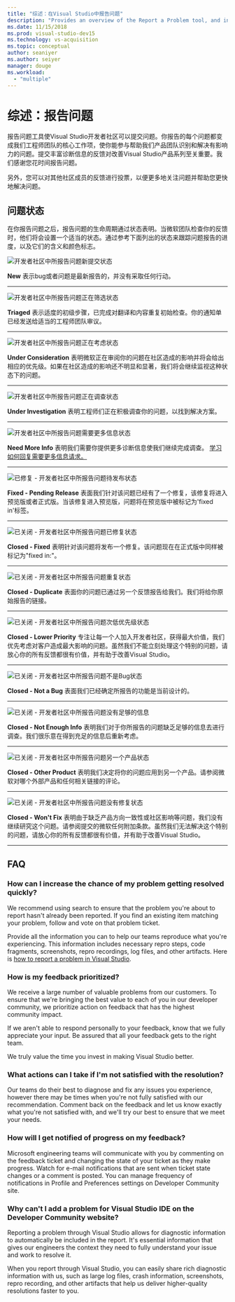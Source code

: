 ```yaml
---
title: "综述：在Visual Studio中报告问题"
description: "Provides an overview of the Report a Problem tool, and includes problem states and definitions"
ms.date: 11/15/2018
ms.prod: visual-studio-dev15
ms.technology: vs-acquisition
ms.topic: conceptual
author: seaniyer
ms.author: seiyer
manager: douge
ms.workload:
  - "multiple"
---
```

# 综述：报告问题

报告问题工具使Visual Studio开发者社区可以提交问题。你报告的每个问题都变成我们工程师团队的核心工作项，使你能参与帮助我们产品团队识别和解决有影响力的问题。提交丰富诊断信息的反馈对改善Visual Studio产品系列至关重要。我们感谢您花时间报告问题。

另外，您可以对其他社区成员的反馈进行投票，以便更多地关注问题并帮助您更快地解决问题。

## 问题状态

在你报告问题之后，报告问题的生命周期通过状态表明。当微软团队检查你的反馈时，他们将会设置一个适当的状态。通过参考下面列出的状态来跟踪问题报告的进度，以及它们的含义和颜色标志。

![开发者社区中所报告问题新提交状态](../ide/media/ProblemStates/New.jpg)

**New** 表示bug或者问题是最新报告的，并没有采取任何行动。

- - -

![开发者社区中所报告问题正在筛选状态](../ide/media/ProblemStates/Triaged.jpg)

**Triaged** 表示适度的初级步骤，已完成对翻译和内容重复初始检查。你的通知单已经发送给适当的工程师团队审议。

- - -

![开发者社区中所报告问题正在考虑状态](../ide/media/ProblemStates/UnderConsideration.jpg)

**Under Consideration** 表明微软正在审阅你的问题在社区造成的影响并将会给出相应的优先级。如果在社区造成的影响还不明显和显著，我们将会继续监视这种状态下的问题。

- - -

![开发者社区中所报告问题正在调查状态](../ide/media/ProblemStates/UnderInvestigation.jpg)

**Under Investigation** 表明工程师们正在积极调查你的问题，以找到解决方案。

- - -

![开发者社区中所报告问题需要更多信息状态](../ide/media/ProblemStates/NeedMoreInfo.jpg)

**Need More Info** 表明我们需要你提供更多诊断信息使我们继续完成调查。  [学习如何回复需要更多信息请求。](./how-to-report-a-problem-with-visual-studio-2017.md#when-further-information-is-needed-need-more-info)

- - -

![已修复 - 开发者社区中所报告问题待发布状态](../ide/media/ProblemStates/FixedPendingRelease.jpg)

**Fixed - Pending Release** 表面我们针对该问题已经有了一个修复，该修复将进入预览版或者正式版。当该修复进入预览版，问题将在预览版中被标记为'fixed in'标签。

- - -

![已关闭 - 开发者社区中所报告问题已修复状态](../ide/media/ProblemStates/ClosedFixed.jpg) 

**Closed - Fixed** 表明针对该问题将发布一个修复。该问题现在在正式版中同样被标记为"fixed in:"。

- - -

![已关闭 - 开发者社区中所报告问题重复状态](../ide/media/ProblemStates/ClosedDuplicate.jpg)

**Closed - Duplicate** 表面你的问题已通过另一个反馈报告给我们。我们将给你原始报告的链接。

- - -

![已关闭 - 开发者社区中所报告问题次低优先级状态](../ide/media/ProblemStates/ClosedLowerPriority.jpg)

**Closed - Lower Priority** 专注让每一个人加入开发者社区，获得最大价值，我们优先考虑对客户造成最大影响的问题。虽然我们不能立刻处理这个特别的问题，请放心你的所有反馈都很有价值，并有助于改善Visual Studio。

- - -

![已关闭 - 开发者社区中所报告问题不是Bug状态](../ide/media/ProblemStates/ClosedNotaBug.jpg)

**Closed - Not a Bug**  表面我们已经确定所报告的功能是当前设计的。

- - -

![已关闭 - 开发者社区中所报告问题没有足够的信息](../ide/media/ProblemStates/ClosedNotEnoughInfo.jpg)

**Closed - Not Enough Info** 表明我们对于你所报告的问题缺乏足够的信息去进行调查。我们很乐意在得到充足的信息后重新考虑。

- - -

![已关闭 - 开发者社区中所报告问题另一个产品状态](../ide/media/ProblemStates/ClosedOtherProduct.jpg)

**Closed - Other Product** 表明我们决定将你的问题应用到另一个产品。请参阅微软对哪个外部产品和任何相关链接的评论。

- - -

![已关闭 - 开发者社区中所报告问题没有修复状态](../ide/media/ProblemStates/ClosedWontFix.jpg)

**Closed - Won't Fix** 表明由于缺乏产品方向一致性或社区影响等问题，我们没有继续研究这个问题。请参阅提交的微软任何附加条款。虽然我们无法解决这个特别的问题，请放心你的所有反馈都很有价值，并有助于改善Visual Studio。

- - -

## FAQ

### How can I increase the chance of my problem getting resolved quickly?

We recommend using search to ensure that the problem you're about to report hasn't already been reported. If you find an existing item matching your problem, follow and vote on that problem ticket.

 Provide all the information you can to help our teams reproduce what you're experiencing.  This information includes  necessary repro steps, code fragments, screenshots, repro recordings, log files, and other artifacts.  Here is [how to report a problem in Visual Studio](./how-to-report-a-problem-with-visual-studio-2017.md).

### How is my feedback prioritized?

We receive a large number of valuable problems from our customers. To ensure that we're bringing the best value to each of you in our developer community, we prioritize action on feedback that has the highest community impact.

If we aren't able to respond personally to your feedback, know that we fully appreciate your input. Be assured that all your feedback gets to the right team.

We truly value the time you invest in making Visual Studio better.

### What actions can I take if I'm not satisfied with the resolution?

Our teams do their best to diagnose and fix any issues you experience, however there may be times when you're not fully satisfied with our recommendation. Comment back on the feedback and let us know exactly what you're not satisfied with, and we'll try our best to ensure that we meet your needs.

### How will I get notified of progress on my feedback?

Microsoft engineering teams will communicate with you by commenting on the feedback ticket and changing the state of your ticket as they make progress. Watch for e-mail notifications that are sent when  ticket state changes or a comment is posted.  You can manage frequency of notifications in Profile and Preferences settings on Developer Community site.

### Why can't I add a problem for Visual Studio IDE on the Developer Community website?

Reporting a problem through Visual Studio allows for diagnostic information to automatically be included in the report. It's essential information that gives our engineers the context they need to fully understand your issue and work to resolve it.

When you report through Visual Studio, you can easily share rich diagnostic information with us, such as large log files, crash information, screenshots, repro recording, and other artifacts that help us deliver higher-quality resolutions faster to you.